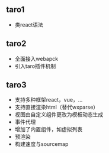 ## taro1
* 类react语法

## taro2
* 全面接入webapck
* 引入taro插件机制

## taro3
* 支持多种框架react，vue，...
* 支持直接渲染html（替代wxparse）
* 视图由自定义组件更改为模板动态生成
* 事件代理
* 增加了内置组件，如虚拟列表
* 预渲染
* 构建速度与sourcemap
